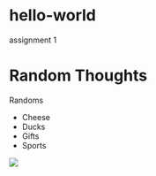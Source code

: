 hello-world
===========

assignment 1
<html>
	<head>
		<title>Unordered Lists</title>
	</head>
	<body>
	<h1>Random Thoughts</h1>
	<p>Randoms</p>
	<ul>
	<li>Cheese</li>
	<li>Ducks</li>
	<li>Gifts</li>
	<li>Sports</li>
	</ul>
	</body>
</html>
	<img src="https://encrypted-tbn3.gstatic.com/images?q=tbn:ANd9GcT5KmyaFmxxmmYIB-2FQdPCy4czQIf0Nz6ltRVM8mx3m87OmGeJkg"/>
